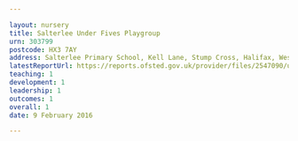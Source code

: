 ```yaml
---

layout: nursery
title: Salterlee Under Fives Playgroup
urn: 303799
postcode: HX3 7AY
address: Salterlee Primary School, Kell Lane, Stump Cross, Halifax, West Yorkshire, HX3 7AY
latestReportUrl: https://reports.ofsted.gov.uk/provider/files/2547090/urn/303799.pdf
teaching: 1
development: 1
leadership: 1
outcomes: 1
overall: 1
date: 9 February 2016

---
```

